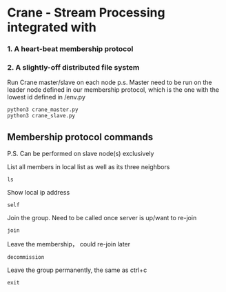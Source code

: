 # Crane - Stream Processing integrated with 
### 1. A heart-beat membership protocol 
### 2. A slightly-off distributed file system

Run Crane master/slave on each node 
p.s. Master need to be run on the leader node defined in our membership protocol,
which is the one with the lowest id defined in /env.py

~~~
python3 crane_master.py
python3 crane_slave.py
~~~

## Membership protocol commands 
P.S. Can be performed on slave node(s) exclusively

List all members in local list as well as its three neighbors

~~~
ls
~~~

Show local ip address

~~~
self
~~~

Join the group. Need to be called once server is up/want to re-join
~~~
join
~~~

Leave the membership， could re-join later

~~~
decommission
~~~

Leave the group permanently, the same as ctrl+c

~~~
exit
~~~
